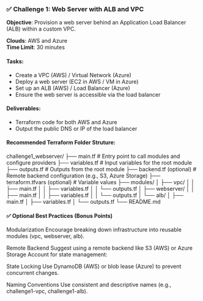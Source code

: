 ### ✅ Challenge 1: Web Server with ALB and VPC

**Objective**: Provision a web server behind an Application Load Balancer (ALB) within a custom VPC.

**Clouds**: AWS and Azure  
**Time Limit**: 30 minutes

#### Tasks:
- Create a VPC (AWS) / Virtual Network (Azure)
- Deploy a web server (EC2 in AWS / VM in Azure)
- Set up an ALB (AWS) / Load Balancer (Azure)
- Ensure the web server is accessible via the load balancer


#### Deliverables:
- Terraform code for both AWS and Azure
- Output the public DNS or IP of the load balancer

#### Recommended Terraform Folder Struture:
challenge1_webserver/
├── main.tf                  # Entry point to call modules and configure providers
├── variables.tf             # Input variables for the root module
├── outputs.tf               # Outputs from the root module
├── backend.tf (optional)    # Remote backend configuration (e.g., S3, Azure Storage)
├── terraform.tfvars (optional) # Variable values
├── modules/
│   ├── vpc/
│   │   ├── main.tf
│   │   ├── variables.tf
│   │   └── outputs.tf
│   ├── webserver/
│   │   ├── main.tf
│   │   ├── variables.tf
│   │   └── outputs.tf
│   └── alb/
│       ├── main.tf
│       ├── variables.tf
│       └── outputs.tf
└── README.md

#### ✅ Optional Best Practices (Bonus Points)

Modularization
Encourage breaking down infrastructure into reusable modules (vpc, webserver, alb).

Remote Backend
Suggest using a remote backend like S3 (AWS) or Azure Storage Account for state management:

State Locking 
Use DynamoDB (AWS) or blob lease (Azure) to prevent concurrent changes.

Naming Conventions
Use consistent and descriptive names (e.g., challenge1-vpc, challenge1-alb).